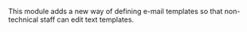 This module adds a new way of defining e-mail templates so that
non-technical staff can edit text templates.
